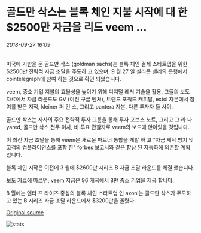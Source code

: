 # 골드만 삭스는 블록 체인 지불 시작에 대 한 $2500만 자금을 리드 veem ...

###### 2018-09-27 16:09

미국에 기반을 둔 골드만 삭스 (goldman sachs)는 블록 체인 결제 스타트업을 위한 $2500만 전략적 자금 조달을 주도하 고 있으며, 9 월 27 일 실리콘 밸리의 은행에서 cointelegraph에 참여 하는 것으로 확인 되었습니다.

veem, 중소 기업 지불의 효율성을 높이기 위해 디지털 레저 기술을 활용, 그들의 보도 자료에서 자금 라운드도 GV (이전 구글 벤처), 트렌드 포워드 캐피탈, extol 자본에서 참여를 받은 지적, kleiner 퍼 킨 스, 그리고 pantera 자본, 다른 투자자 들 사이.

골드만 삭스는 자사의 주요 전략적 투자 그룹을 통해 투자 포브스 노트, 그리고 그 라 나 yared, 골드만 삭스 전무 이사, 비 투표 관찰자로 veem의 보드에 앉아있을 것입니다.

이 최신 자금 조달을 통해 veem은 새로운 파트너 통합을 개발 하 고 "자금 세탁 방지 및 고객의 컴플라이언스를 포함 한" forbes 보고서와 같은 향상 된 자동화에 의존할 계획입니다.

블록 체인 시작은 이전에 3 월에 $2600만 시리즈 B 자금 조달 라운드를 체결 했습니다.

보도 자료에 따르면, veem 지금은 96 개국에서 8만 중소 기업을 제공 합니다.

8 월에는 엔터 프 라이즈 중심의 블록 체인 스타트업 인 axoni는 골드만 삭스가 주도하 고 있는 B 시리즈 자금 조달 라운드에서 $3200만을 올렸다.

[Original source](https://cointelegraph.com/news/goldman-sachs-leads-25-million-funding-round-for-blockchain-payments-startup-veem)

![stats](https://c.statcounter.com/11760860/0/a89fa40b/1/ "stats")